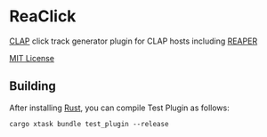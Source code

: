 # ReaClick

[CLAP][clap] click track generator plugin for CLAP hosts including [REAPER][reaper]

[MIT License](LICENSE)

## Building

After installing [Rust](https://rustup.rs/), you can compile Test Plugin as follows:

```shell
cargo xtask bundle test_plugin --release
```

[clap]: https://cleveraudio.org/
[reaper]: https://reaper.fm/
